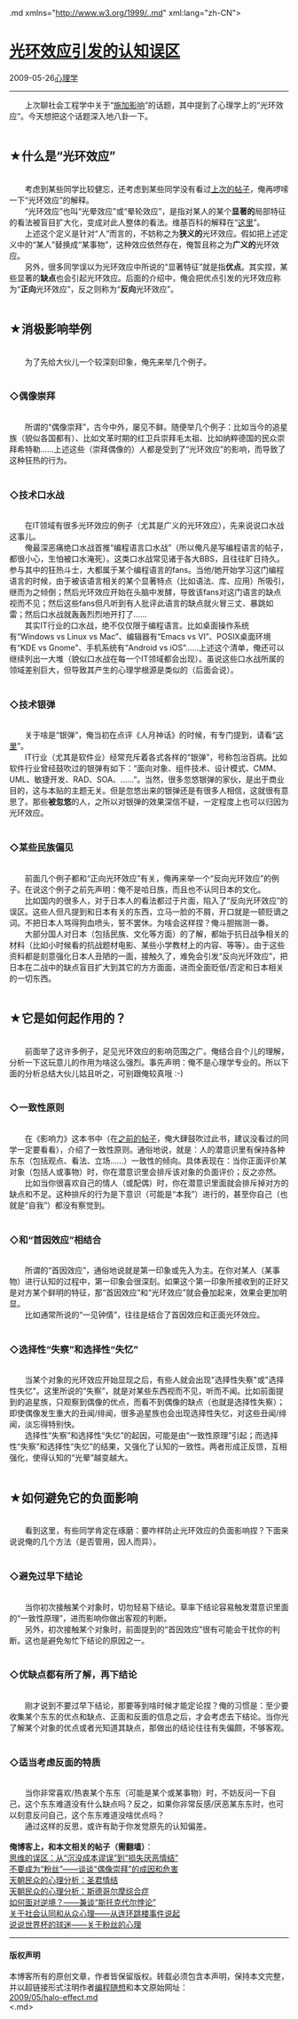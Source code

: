 <!DOCTYPE.md>
.md xmlns="http://www.w3.org/1999/..md" xml:lang="zh-CN">
<head>
<meta http-equiv="Content-Type" content="text.md; charset=utf-8" />
<meta name="generator" content="Python script by program.think@gmail.com" />
<meta name="provider" content="program-think.blogspot.com" />
<link type="text/css" rel="stylesheet" href="../../css/program-think.css" />
<title>光环效应引发的认知误区 - 编程随想的博客</title>
</head>
<body>
<div id="main" style="width:100%;">
<h1><a href="../../index.md" title="回到首页">光环效应引发的认知误区</a></h1>
<div class="post-info"><span class="date-header">2009-05-26</span><a href="../../tags/E5BF83E79086E5ADA6.md" class="tag">心理学</a> </div>
<hr>
<div class="post">
&#12288;&#12288;上次聊社会工程学中关于“<a href="../../2009/05/social-engineering-3-influence.md" target="_blank">施加影响</a>”的话题，其中提到了心理学上的“光环效应”。今天想把这个话题深入地八卦一下。<!--program-think--><br /><br /><h2>★什么是“光环效应”</h2><br />&#12288;&#12288;考虑到某些同学比较健忘，还考虑到某些同学没有看过<a href="../../2009/05/social-engineering-3-influence.md" target="_blank">上次的帖子</a>，俺再啰嗦一下“光环效应”的解释。<br />&#12288;&#12288;“光环效应”也叫“光晕效应”或“晕轮效应”，是指对某人的某个<b>显著的</b>局部特征的看法被盲目扩大化，变成对此人整体的看法。维基百科的解释在“<a href="http://en.wikipedia.org/wiki/Halo_effect" target="_blank" rel="nofollow">这里</a>”。<br />&#12288;&#12288;上述这个定义是针对“人”而言的，不妨称之为<b>狭义的</b>光环效应。假如把上述定义中的“某人”替换成“某事物”，这种效应依然存在，俺暂且称之为<b>广义的</b>光环效应。<br />&#12288;&#12288;另外，很多同学误以为光环效应中所说的“显著特征”就是指<b>优点</b>。其实捏，某些显著的<b>缺点</b>也会引起光环效应。后面的介绍中，俺会把优点引发的光环效应称为“<b>正向</b>光环效应”，反之则称为“<b>反向</b>光环效应”。<br /><br /><h2>★消极影响举例</h2><br />&#12288;&#12288;为了先给大伙儿一个较深刻印象，俺先来举几个例子。<br /><br /><h3>◇偶像崇拜</h3><br />&#12288;&#12288;所谓的“偶像崇拜”，古今中外，屡见不鲜。随便举几个例子：比如当今的追星族（貌似各国都有）、比如文革时期的红卫兵崇拜毛太祖、比如纳粹德国的民众崇拜希特勒......上述这些（崇拜偶像的）人都是受到了“光环效应”的影响，而导致了这种狂热的行为。<br /><br /><h3>◇技术口水战</h3><br />&#12288;&#12288;在IT领域有很多光环效应的例子（尤其是广义的光环效应），先来说说口水战这事儿。<br />&#12288;&#12288;俺最深恶痛绝口水战首推“编程语言口水战”（所以俺凡是写编程语言的帖子，都很小心，生怕被口水淹死）。这类口水战常见诸于各大BBS，且往往旷日持久。参与其中的狂热斗士，大都属于某个编程语言的fans。当他/她开始学习这门编程语言的时候，由于被该语言相关的某个显著特点（比如语法、库、应用）所吸引，继而为之倾倒；然后光环效应开始在头脑中发酵，导致该fans对这门语言的缺点视而不见；然后这些fans但凡听到有人批评此语言的缺点就火冒三丈、暴跳如雷；然后口水战就轰轰烈烈地开打了......<br />&#12288;&#12288;其实IT行业的口水战，绝不仅仅限于编程语言。比如桌面操作系统有“Windows vs Linux vs Mac”、编辑器有“Emacs vs VI”、POSIX桌面环境有“KDE vs Gnome”、手机系统有“Android vs iOS”......上述这个清单，俺还可以继续列出一大堆（貌似口水战在每一个IT领域都会出现）。虽说这些口水战所属的领域差别巨大，但导致其产生的心理学根源是类似的（后面会说）。<br /><br /><h3>◇技术银弹</h3><br />&#12288;&#12288;关于啥是“银弹”，俺当初在点评《人月神话》的时候，有专门提到，请看“<a href="../../2009/03/book-review-mythical-man-month.md">这里</a>”。<br />&#12288;&#12288;IT行业（尤其是软件业）经常充斥着各式各样的“银弹”，号称包治百病。比如软件行业曾经鼓吹过的银弹有如下：“面向对象、组件技术、设计模式、CMM、UML、敏捷开发、RAD、SOA、......”。当然，很多忽悠银弹的家伙，是出于商业目的，这与本贴的主题无关。但是忽悠出来的银弹还是有很多人相信，这就很有意思了。那些<b>被忽悠</b>的人，之所以对银弹的效果深信不疑，一定程度上也可以归因为光环效应。<br /><br /><h3>◇某些民族偏见</h3><br />&#12288;&#12288;前面几个例子都和“正向光环效应”有关，俺再来举一个“反向光环效应”的例子。在说这个例子之前先声明：俺不是哈日族，而且也不认同日本的文化。<br />&#12288;&#12288;比如国内的很多人，对于日本人的看法都过于片面，陷入了“反向光环效应”的误区。这些人但凡提到和日本有关的东西，立马一脸的不屑，开口就是一顿贬谪之词。不把日本人骂得狗血喷头，誓不罢休。为啥会这样捏？俺斗胆揣测一番。<br />&#12288;&#12288;大部分国人对日本（包括民族、文化等方面）的了解，都始于抗日战争相关的材料（比如小时候看的抗战题材电影、某些小学教材上的内容、等等）。由于这些资料都是刻意强化日本人丑陋的一面，接触久了，难免会引发“反向光环效应”，把日本在二战中的缺点盲目扩大到其它的方方面面，进而全面贬低/否定和日本相关的一切东西。<br /><br /><h2>★它是如何起作用的？</h2><br />&#12288;&#12288;前面举了这许多例子，足见光环效应的影响范围之广。俺结合自个儿的理解，分析一下这玩意儿的作用为啥这么强烈。事先声明：俺不是心理学专业的。所以下面的分析总结大伙儿姑且听之，可别跟俺较真哦 :-)<br /><br /><h3>◇一致性原则</h3><br />&#12288;&#12288;在《影响力》这本书中（在<a href="../../2009/05/social-engineering-3-influence.md">之前的帖子</a>，俺大肆鼓吹过此书，建议没看过的同学一定要看看），介绍了一致性原则。通俗地说，就是：人的潜意识里有保持各种东东（包括观点、看法、立场......）一致性的倾向。具体表现在：当你正面评价某对象（包括人或事物）时，你在潜意识里会排斥该对象的负面评价；反之亦然。<br />&#12288;&#12288;比如当你很喜欢自己的情人（或配偶）时，你在潜意识里面就会排斥掉对方的缺点和不足。这种排斥的行为是下意识（可能是“本我”）进行的，甚至你自己（也就是“自我”）都没有察觉到。<br /><br /><h3>◇和“首因效应”相结合</h3><br />&#12288;&#12288;所谓的“首因效应”，通俗地说就是第一印象或先入为主。在你对某人（某事物）进行认知的过程中，第一印象会很深刻。如果这个第一印象所接收到的正好又是对方某个鲜明的特征，那“首因效应”和“光环效应”就会叠加起来，效果会更加明显。<br />&#12288;&#12288;比如通常所说的“一见钟情”，往往是结合了首因效应和正面光环效应。<br /><br /><h3>◇选择性“失察”和选择性“失忆”</h3><br />&#12288;&#12288;当某个对象的光环效应开始显现之后，有些人就会出现"选择性失察"或"选择性失忆"。这里所说的“失察”，就是对某些东西视而不见，听而不闻。比如前面提到的追星族，只观察到偶像的优点，而看不到偶像的缺点（也就是选择性失察）；即使偶像发生重大的丑闻/绯闻，很多追星族也会出现选择性失忆，对这些丑闻/绯闻，淡忘得特别快。<br />&#12288;&#12288;选择性“失察”和选择性“失忆”的起因，可能是由“一致性原理”引起；而选择性“失察”和选择性“失忆”的结果，又强化了认知的一致性。两者形成正反馈，互相强化，使得认知的“光晕”越变越大。<br /><br /><h2>★如何避免它的负面影响</h2><br />&#12288;&#12288;看到这里，有些同学肯定在琢磨：要咋样防止光环效应的负面影响捏？下面来说说俺的几个方法（是否管用，因人而异）。<br /><br /><h3>◇避免过早下结论</h3><br />&#12288;&#12288;当你初次接触某个对象时，切勿轻易下结论。草率下结论容易触发潜意识里面的“一致性原理”，进而影响你做出客观的判断。<br />&#12288;&#12288;另外，初次接触某个对象时，前面提到的“首因效应”很有可能会干扰你的判断。这也是避免匆忙下结论的原因之一。<br /><br /><h3>◇优缺点都有所了解，再下结论</h3><br />&#12288;&#12288;刚才说到不要过早下结论，那要等到啥时候才能定论捏？俺的习惯是：至少要收集某个东东的优点和缺点、正面和反面的信息之后，才会考虑去下结论。当你光了解某个对象的优点或者光知道其缺点，那做出的结论往往有失偏颇，不够客观。<br /><br /><h3>◇适当考虑反面的特质</h3><br />&#12288;&#12288;当你非常喜欢/热衷某个东东（可能是某个或某事物）时，不妨反问一下自己，这个东东难道没有什么缺点吗？反之，如果你非常反感/厌恶某东东时，也可以刻意反问自己，这个东东难道没啥优点吗？<br />&#12288;&#12288;通过这样的反思，或许有助于你发觉原先的认知偏差。<br /><br /><b>俺博客上，和本文相关的帖子（需翻墙）</b>：<br /><a href="../../2014/06/sunk-cost-fallacy-and-loss-aversion.md">思维的误区：从“沉没成本谬误”到“损失厌恶情结”</a><br /><a href="../../2014/05/fans-and-idolatry.md">不要成为“粉丝”——谈谈“偶像崇拜”的成因和危害</a><br /><a href="../../2012/12/emperor-complex.md">天朝民众的心理分析：圣君情结</a><br /><a href="../../2012/06/stockholm-syndrome.md">天朝民众的心理分析：斯德哥尔摩综合症</a><br /><a href="../../2012/01/stockdale-paradox.md">如何面对逆境？——兼谈“斯托克代尔悖论”</a><br /><a href="../../2010/05/about-social-proof.md">关于社会认同和从众心理——从连环跳楼事件说起</a><br /><a href="../../2010/07/about-football-fans.md">说说世界杯的球迷——关于粉丝的心理</a><div class="blogger-post-footer">
</div>
<hr>
<div class="copyright">
<h4>版权声明</h4>
本博客所有的原创文章，作者皆保留版权。转载必须包含本声明，保持本文完整，并以超链接形式注明作者<a href="mailto:program.think@gmail.com">编程随想</a>和本文原始网址：<br>
<a href="2009/05/halo-effect.md">2009/05/halo-effect.md</a>
</div>
</div>
</body>
<.md>
